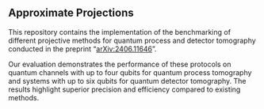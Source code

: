 ## Approximate Projections

This repository contains the implementation of the benchmarking of different projective methods for quantum process and detector tomography conducted in the preprint “[arXiv:2406.11646](https://arxiv.org/abs/2406.11646)”.

Our evaluation demonstrates the performance of these protocols on quantum channels with up to four qubits for quantum process tomography and systems with up to six qubits for quantum detector tomography. The results highlight superior precision and efficiency compared to existing methods.
